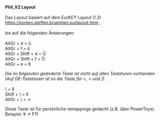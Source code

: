 **Phil_V2 Layout**<br />
<br />
Das Layout basiert auf dem EurKEY Layout (1.3)<br />
https://eurkey.steffen.bruentjen.eu/layout.html ,<br />
<br />
bis auf die folgenden Änderungen:<br />
<br />
AltGr + d = ü<br />
AltGr + f = ö<br />
AltGr + Shift + d = Ü<br />
AltGr + Shift + f = Ö<br />
AltGr + e = €<br />


*Die im folgenden geänderte Taste ist nicht auf allen Tastaturen vorhanden<br />
(Auf DE-Tastaturen ist es die Taste für <, > und |)*.<br />
<br />
\ = ¥<br />
Shift + \ = ¢<br />
AltGr + \ = ✗<br />

Diese Taste ist für persönliche remappings gedacht (z.B. über PowerToys).
Beispiel: ¥ -> F11
